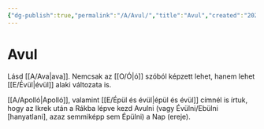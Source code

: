 ```yaml
---
{"dg-publish":true,"permalink":"/A/Avul/","title":"Avul","created":"2024-11-21T17:21","updated":"2024-11-21T17:21"}
---
```



# Avul

Lásd [[A/Ava\|ava]]. Nemcsak az [[O/Ó\|ó]] szóból képzett lehet, hanem lehet [[E/Évül\|évül]] alaki változata is.  

[[A/Apolló\|Apolló]], valamint [[E/Épül és évül\|épül és évül]] címnél is írtuk, hogy az Ikrek után a Rákba lépve kezd Avulni (vagy Évülni/Ebülni \[hanyatlani\], azaz semmiképp sem Épülni) a Nap (ereje).  